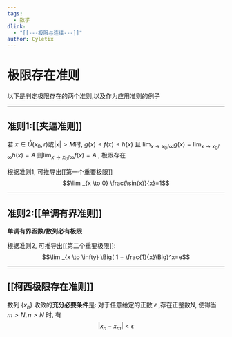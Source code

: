 ```yaml
---
tags:
  - 数学
dlink:
  - "[[---极限与连续---]]"
author: Cyletix
---
```

# 极限存在准则
以下是判定极限存在的两个准则,以及作为应用准则的例子

---
## 准则1:[[夹逼准则]]
若 $x\in \mathring{U}(x_{0},r)$或$|x|>M$时, $g(x)\leq f(x)\leq h(x)$
且 $\displaystyle\lim_{ x \to x_{0}/\infty }g(x)=\lim_{ x \to x_{0}/\infty }h(x)=A$
则$\displaystyle \lim_{ x \to x_{0}/\infty }f(x)=A$ , 极限存在

根据准则1, 可推导出[[第一个重要极限]]
$$\lim _{x \to 0}   \frac{\sin(x)}{x}=1$$

 ---
## 准则2:[[单调有界准则]]
**单调有界函数/数列必有极限**


根据准则2, 可推导出[[第二个重要极限]]:
$$\lim _{x \to \infty} \Big( 1 + \frac{1}{x}\Big)^x=e$$


---
## [[柯西极限存在准则]]
数列 $\{x_n\}$ 收敛的**充分必要条件**是: 
对于任意给定的正数 $\epsilon$ ,存在正整数N, 使得当 $m>N, n>N$ 时, 有 $$|x_n-x_m|<\epsilon$$
